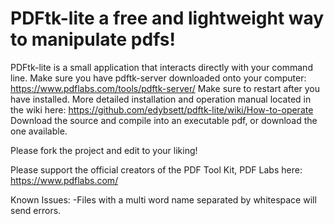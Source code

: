 # PDFtk-lite a free and lightweight way to manipulate pdfs!

PDFtk-lite is a small application that interacts directly with your command line. Make sure you have pdftk-server downloaded onto your computer: https://www.pdflabs.com/tools/pdftk-server/ Make sure to restart after you have installed. More detailed installation and operation manual located in the wiki here: https://github.com/edybsett/pdftk-lite/wiki/How-to-operate 
Download the source and compile into an executable pdf, or download the one available.

Please fork the project and edit to your liking!

Please support the official creators of the PDF Tool Kit, PDF Labs here: https://www.pdflabs.com/

Known Issues: 
-Files with a multi word name separated by whitespace will send errors.
